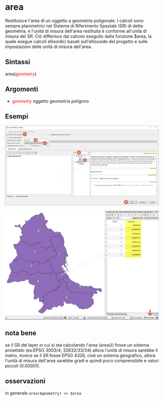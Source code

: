 # area

Restituisce l'area di un oggetto a geometria poligonale. I calcoli sono sempre planimetrici nel Sistema di Riferimento Spaziale (SR) di detta geometria, e l'unità di misura dell'area restituita è conforme all'unità di misura del SR. Ciò differisce dal calcolo eseguito dalla funzione $area, la quale esegue calcoli ellisoidici basati sull'ellissoide del progetto e sulle impostazioni delle unità di misura dell'area.

## Sintassi

area(_<span style="color:red;">geometry</span>_)

## Argomenti

* _<span style="color:red;">geometry</span>_ oggetto geometria poligono

## Esempi

![](../../img/geometria/area/area001.png)

![](../../img/geometria/area/area004.png)

## nota bene

se il SR del layer in cui si sta calcolando l'area (area()) fosse un sistema proiettato (es:EPSG 3003/4; 32632/33/34) allora l'unità di misura sarebbe il metro, invece se il SR fosse EPSG 4326, cioè un sistema geografico, allora l'unità di misura dell'area sarebbe gradi e quindi poco comprensibile e valori piccoli (0.00001).

## osservazioni

in generale `area($geometry) <> $area`
